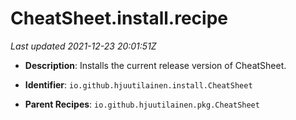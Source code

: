 # CheatSheet.install.recipe

_Last updated 2021-12-23 20:01:51Z_

- **Description**: Installs the current release version of CheatSheet.

- **Identifier**: `io.github.hjuutilainen.install.CheatSheet`

- **Parent Recipes**: `io.github.hjuutilainen.pkg.CheatSheet`
